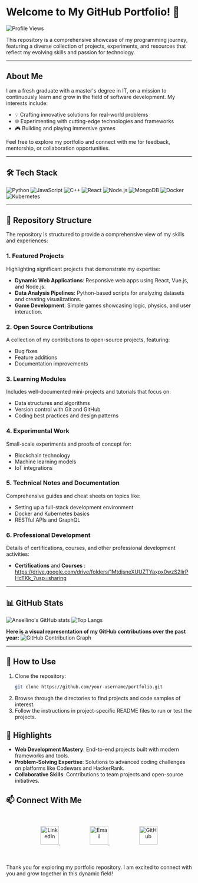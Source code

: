 # Welcome to My GitHub Portfolio! 👋

![Profile Views](https://komarev.com/ghpvc/?username=Ansellino&color=blue)

This repository is a comprehensive showcase of my programming journey, featuring a diverse collection of projects, experiments, and resources that reflect my evolving skills and passion for technology.

---

## About Me

I am a fresh graduate with a master's degree in IT, on a mission to continuously learn and grow in the field of software development. My interests include:

- 💡 Crafting innovative solutions for real-world problems
- 🌐 Experimenting with cutting-edge technologies and frameworks
- 🎮 Building and playing immersive games

Feel free to explore my portfolio and connect with me for feedback, mentorship, or collaboration opportunities.

---

## 🛠 Tech Stack

![Python](https://img.shields.io/badge/Python-3776AB?style=for-the-badge&logo=python&logoColor=white)
![JavaScript](https://img.shields.io/badge/JavaScript-F7DF1E?style=for-the-badge&logo=javascript&logoColor=black)
![C++](https://img.shields.io/badge/C++-00599C?style=for-the-badge&logo=cplusplus&logoColor=white)
![React](https://img.shields.io/badge/React-20232A?style=for-the-badge&logo=react&logoColor=61DAFB)
![Node.js](https://img.shields.io/badge/Node.js-339933?style=for-the-badge&logo=nodedotjs&logoColor=white)
![MongoDB](https://img.shields.io/badge/MongoDB-4EA94B?style=for-the-badge&logo=mongodb&logoColor=white)
![Docker](https://img.shields.io/badge/Docker-2496ED?style=for-the-badge&logo=docker&logoColor=white)
![Kubernetes](https://img.shields.io/badge/Kubernetes-326CE5?style=for-the-badge&logo=kubernetes&logoColor=white)

---

## 📂 Repository Structure

The repository is structured to provide a comprehensive view of my skills and experiences:

### 1. **Featured Projects**

Highlighting significant projects that demonstrate my expertise:
- **Dynamic Web Applications**: Responsive web apps using React, Vue.js, and Node.js.
- **Data Analysis Pipelines**: Python-based scripts for analyzing datasets and creating visualizations.
- **Game Development**: Simple games showcasing logic, physics, and user interaction.

### 2. **Open Source Contributions**

A collection of my contributions to open-source projects, featuring:
- Bug fixes
- Feature additions
- Documentation improvements

### 3. **Learning Modules**

Includes well-documented mini-projects and tutorials that focus on:
- Data structures and algorithms
- Version control with Git and GitHub
- Coding best practices and design patterns

### 4. **Experimental Work**

Small-scale experiments and proofs of concept for:
- Blockchain technology
- Machine learning models
- IoT integrations

### 5. **Technical Notes and Documentation**

Comprehensive guides and cheat sheets on topics like:
- Setting up a full-stack development environment
- Docker and Kubernetes basics
- RESTful APIs and GraphQL

### 6. **Professional Development**

Details of certifications, courses, and other professional development activities:
- **Certifications** and **Courses** : https://drive.google.com/drive/folders/1MtdjsneXUUZTYaxpx0wzS2lirPHcTKk_?usp=sharing

---

## 📊 GitHub Stats

![Ansellino's GitHub stats](https://github-readme-stats.vercel.app/api?username=Ansellino&show_icons=true&theme=radical)
![Top Langs](https://github-readme-stats.vercel.app/api/top-langs/?username=Ansellino&layout=compact&theme=radical)

**Here is a visual representation of my GitHub contributions over the past year:**
![GitHub Contribution Graph](https://ghchart.rshah.org/Ansellino)

---

## 🚀 How to Use

1. Clone the repository:
   ```bash
   git clone https://github.com/your-username/portfolio.git
   ```
2. Browse through the directories to find projects and code samples of interest.
3. Follow the instructions in project-specific README files to run or test the projects.

## 🎯 Highlights

- **Web Development Mastery**: End-to-end projects built with modern frameworks and tools.
- **Problem-Solving Expertise**: Solutions to advanced coding challenges on platforms like Codewars and HackerRank.
- **Collaborative Skills**: Contributions to team projects and open-source initiatives.

## 📫 Connect With Me

<p align="center" style="margin: 50px 0;">
  <a href="https://www.linkedin.com/in/jeremy-ansellino-gunawan/" style="margin: 0 40px;">
    <img src="https://img.shields.io/badge/-LinkedIn-blue?style=for-the-badge&logo=linkedin&logoColor=white" alt="LinkedIn" height="50">
  </a>
  <a href="mailto:ansellino@gmail.com" style="margin: 0 40px;">
    <img src="https://img.shields.io/badge/-Gmail-red?style=for-the-badge&logo=gmail&logoColor=white" alt="Email" height="50">
  </a>
  <a href="https://github.com/Ansellino" style="margin: 0 40px;">
    <img src="https://img.shields.io/badge/-GitHub-black?style=for-the-badge&logo=github&logoColor=white" alt="GitHub" height="50">
  </a>
</p>


Thank you for exploring my portfolio repository. I am excited to connect with you and grow together in this dynamic field!
